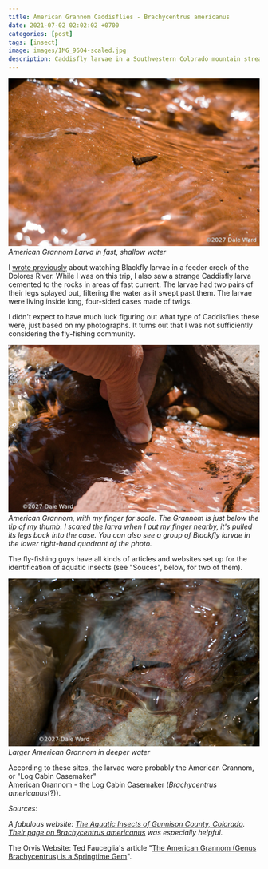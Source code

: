 ```yaml
---
title: American Grannom Caddisflies - Brachycentrus americanus
date: 2021-07-02 02:02:02 +0700
categories: [post]
tags: [insect]
image: images/IMG_9604-scaled.jpg
description: Caddisfly larvae in a Southwestern Colorado mountain stream
---
```


![picture](images/IMG_9604.jpg)
*American Grannom Larva in fast, shallow water*

I [wrote previously](/blog/2021/06/30/Colorado-Blackfly-Larvae/) about watching Blackfly larvae in a feeder creek of the Dolores River. While I was on this trip, I also saw a strange Caddisfly larva cemented to the rocks in areas of fast current. The larvae had two pairs of their legs splayed out, filtering the water as it swept past them. The larvae were living inside long, four-sided cases made of twigs.

I didn't expect to have much luck figuring out what type of Caddisflies these were, just based on my photographs. It turns out that I was not sufficiently considering the fly-fishing community.

![picture](images/IMG_9612.jpg)
*American Grannom, with my finger for scale. The Grannom is just below the tip of my thumb. I scared the larva when I put my finger nearby, it's pulled its legs back into the case. You can also see a group of Blackfly larvae in the lower right-hand quadrant of the photo.*

The fly-fishing guys have all kinds of articles and websites set up for the identification of aquatic insects (see "Souces", below, for two of them).

![picture](images/IMG_9680.jpg)
*Larger American Grannom in deeper water*

According to these sites, the larvae were probably the American Grannom, or "Log Cabin Casemaker"   
American Grannom - the Log Cabin Casemaker (_Brachycentrus americanus_(?)).

_Sources:_

_A fabulous website: [The Aquatic Insects of Gunnison County, Colorado](https://www.gunnisoninsects.org/). [Their page on Brachycentrus americanus](https://www.gunnisoninsects.org/trichoptera/brachycentrus_americanus.html) was especially helpful._

The Orvis Website: Ted Fauceglia's article "[The American Grannom (Genus Brachycentrus) is a Springtime Gem](https://news.orvis.com/fly-fishing/american-grannom-genus-brachycentrus-springtime-gem)".
